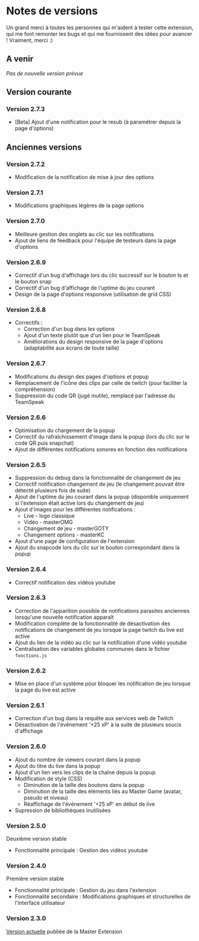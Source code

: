 # Notes de versions

Un grand merci à toutes les personnes qui m'aident à tester cette extension, qui me font remonter les bugs et qui me fournissent des idées pour avancer ! Vraiment, merci :)

## A venir 

*Pas de nouvelle version prévue*

## Version courante


### Version 2.7.3

* [Beta] Ajout d'une notification pour le resub (à paramétrer depuis la page d'options)

## Anciennes versions


### Version 2.7.2

* Modification de la notification de mise à jour des options

### Version 2.7.1

* Modifications graphiques légères de la page options

### Version 2.7.0

* Meilleure gestion des onglets au clic sur les notifications
* Ajout de liens de feedback pour l'équipe de testeurs dans la page d'options

### Version 2.6.9

* Correctif d'un bug d'affichage lors du clic successif sur le bouton ts et le bouton snap
* Correctif d'un bug d'affichage de l'uptime du jeu courant
* Design de la page d'options responsive (utilisation de grid CSS)

### Version 2.6.8

* Correctifs :
   * Correction d'un bug dans les options
   * Ajout d'un texte plutôt que d'un lien pour le TeamSpeak
   * Améliorations du design responsive de la page d'options (adaptabilité aux écrans de toute taille)

### Version 2.6.7

* Modifications du design des pages d'options et popup
* Remplacement de l'icône des clips par celle de twitch (pour faciliter la compréhension)
* Suppression du code QR (jugé inutile), remplacé par l'adresse du TeamSpeak

### Version 2.6.6

* Optimisation du chargement de la popup
* Correctif du rafraîchissement d'image dans la popup (lors du clic sur le code QR puis snapchat) 
* Ajout de différentes notifications sonores en fonction des notifications

### Version 2.6.5

* Suppression du debug dans la fonctionnalité de changement de jeu
* Correctif notification changement de jeu (le changement pouvait être détecté plusieurs fois de suite)
* Ajout de l'uptime du jeu courant dans la popup (disponible uniquement si l'extension était active lors du changement de jeu)
* Ajout d'images pour les différentes notifications :
    * Live                  - logo classique
    * Vidéo                 - masterOMG
    * Changement de jeu     - masterGOTY
    * Changement options    - masterKC
* Ajout d'une page de configuration de l'extension
* Ajout du snapcode lors du clic sur le bouton correspondant dans la popup

### Version 2.6.4

* Correctif notification des vidéos youtube

### Version 2.6.3

* Correction de l'apparition possible de notifications parasites anciennes lorsqu'une nouvelle notification apparaît
* Modification complète de la fonctionnalité de désactivation des notifications de changement de jeu lorsque la page twitch du live est active
* Ajout du lien de la vidéo au clic sur la notification d'une vidéo youtube
* Centralisation des variables globales communes dans le fichier `fonctions.js`

### Version 2.6.2

* Mise en place d'un système pour bloquer les notification de jeu lorsque la page du live est active

### Version 2.6.1
 
* Correction d'un bug dans la requête aux services web de Twitch
* Désactivation de l'événement '+25 xP' à la suite de plusieurs soucis d'affichage

### Version 2.6.0 

* Ajout du nombre de viewers courant dans la popup
* Ajout du titre du live dans la popup
* Ajout d'un lien vers les clips de la chaîne depuis la popup
* Modification de style (CSS)
    * Diminution de la taille des boutons dans la popup
    * Diminution de la taille des éléments liés au Master Game (avatar, pseudo et niveau)
    * Réaffichage de l'événement '+25 xP' en début de live
* Supression de bibliothèques inutilisées
    
### Version 2.5.0

Deuxième version stable
* Fonctionnalité principale :  Gestion des vidéos youtube

### Version 2.4.0

Première version stable
* Fonctionnalité principale : Gestion du jeu dans l'extension
* Fonctionnalité secondaire : Modifications graphiques et structurelles de l'interface utilisateur

### Version 2.3.0

[Version actuelle](https://chrome.google.com/webstore/detail/master-snakou/lcjhokogmfjbhdfnhpgpamfpjjgckejn?hl=fr) publiée de la Master Extension 
